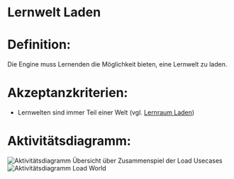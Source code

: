 # Lernwelt Laden


# Definition:

Die Engine muss Lernenden die Möglichkeit bieten, eine Lernwelt zu laden.

# Akzeptanzkriterien:

- Lernwelten sind immer Teil einer Welt (vgl. [Lernraum Laden](ELG0004.md))

# Aktivitätsdiagramm:

![Aktivitätsdiagramm Übersicht über Zusammenspiel der Load Usecases](imageLoadWorldOverview.png)
![Aktivitätsdiagramm Load World](imageLoadWorld.png)